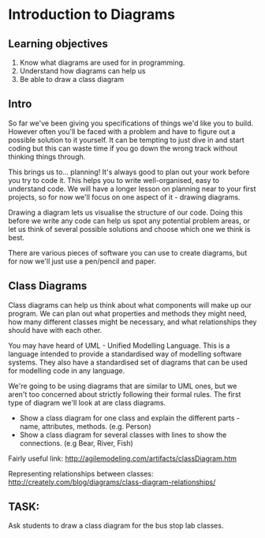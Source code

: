 # Introduction to Diagrams

## Learning objectives
1. Know what diagrams are used for in programming.
2. Understand how diagrams can help us 
3. Be able to draw a class diagram

## Intro 
So far we've been giving you specifications of things we'd like you to build. However often you'll be faced with a problem and have to figure out a possible solution to it yourself. It can be tempting to just dive in and start coding but this can waste time if you go down the wrong track without thinking things through.

This brings us to... planning! It's always good to plan out your work before you try to code it. This helps you to write well-organised, easy to understand code. We will have a longer lesson on planning near to your first projects, so for now we'll focus on one aspect of it - drawing diagrams.

Drawing a diagram lets us visualise the structure of our code. Doing this before we write any code can help us spot any potential problem areas, or let us think of several possible solutions and choose which one we think is best. 

There are various pieces of software you can use to create diagrams, but for now we'll just use a pen/pencil and paper.

## Class Diagrams

Class diagrams can help us think about what components will make up our program. We can plan out what properties and methods they might need, how many different classes might be necessary, and what relationships they should have with each other. 

You may have heard of UML - Unified Modelling Language. This is a language intended to provide a standardised way of modelling software systems. They also have a standardised set of diagrams that can be used for modelling code in any language. 

We're going to be using diagrams that are similar to UML ones, but we aren't too concerned about strictly following their formal rules. The first type of diagram we'll look at are class diagrams.

- Show a class diagram for one class and explain the different parts - name, attributes, methods. (e.g. Person)
- Show a class diagram for several classes with lines to show the connections. (e.g Bear, River, Fish)

Fairly useful link: 
http://agilemodeling.com/artifacts/classDiagram.htm

Representing relationships between classes: 
http://creately.com/blog/diagrams/class-diagram-relationships/

## TASK:

Ask students to draw a class diagram for the bus stop lab classes.
